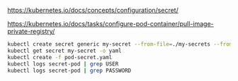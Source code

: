 https://kubernetes.io/docs/concepts/configuration/secret/

https://kubernetes.io/docs/tasks/configure-pod-container/pull-image-private-registry/


```sh
kubectl create secret generic my-secret --from-file=./my-secrets --from-literal=user=marcin
kubectl get secret my-secret -o yaml
kubectl create -f pod-secret.yaml
kubectl logs secret-pod | grep USER
kubectl logs secret-pod | grep PASSWORD
```